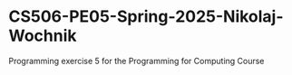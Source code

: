 # CS506-PE05-Spring-2025-Nikolaj-Wochnik
Programming exercise 5 for the Programming for Computing Course
